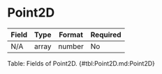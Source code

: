 <!--
    ATTENTION: This file was generated via gradle!
               Do NOT manually edit this file! Any such changes will be overwritten!
-->

# Point2D

| Field | Type | Format | Required |
|-------|---|--------|---|
| N/A | array | number | No |

Table: Fields of Point2D. {#tbl:Point2D.md:Point2D}
